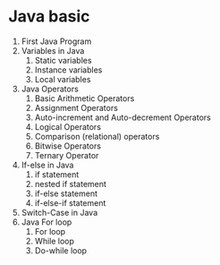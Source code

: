 # Java basic
1. First Java Program
2. Variables in Java
    1) Static variables
    2) Instance variables
    3) Local variables
3. Java Operators
    1) Basic Arithmetic Operators
    2) Assignment Operators
    3) Auto-increment and Auto-decrement Operators
    4) Logical Operators
    5) Comparison (relational) operators
    6) Bitwise Operators
    7) Ternary Operator
4. If-else in Java
    1) if statement
    2) nested if statement
    3) if-else statement
    4) if-else-if statement
5. Switch-Case in Java
6. Java For loop
    1) For loop
    2) While loop
    3) Do-while loop